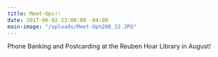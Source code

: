 ```yaml
---
title: Meet-Ups!!
date: 2017-06-02 23:08:00 -04:00
main-image: "/uploads/Meet-Up%208_22.JPG"
---
```


Phone Banking and Postcarding at the Reuben Hoar Library in August!


